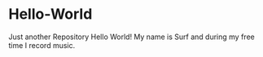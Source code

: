 # Hello-World
Just another Repository
Hello World!
My name is Surf and during my free time I record music. 
